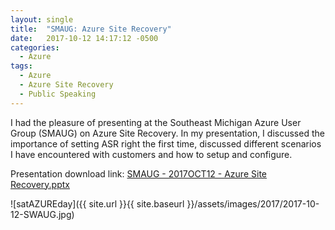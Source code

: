 ```yaml
---
layout: single
title:  "SMAUG: Azure Site Recovery"
date:   2017-10-12 14:17:12 -0500
categories:
  - Azure
tags:
  - Azure
  - Azure Site Recovery
  - Public Speaking
---
```


I had the pleasure of presenting at the Southeast Michigan Azure User Group (SMAUG) on Azure Site Recovery. In my presentation, I discussed the importance of setting ASR right the first time, discussed different scenarios I have encountered with customers and how to setup and configure.

Presentation download link: [SMAUG - 2017OCT12 - Azure Site Recovery.pptx](https://github.com/erleonard/Presentations/raw/master/SMAUG%20-%202017OCT12%20-%20Azure%20Site%20Recovery.pptx)

![satAZUREday]({{ site.url }}{{ site.baseurl }}/assets/images/2017/2017-10-12-SWAUG.jpg)